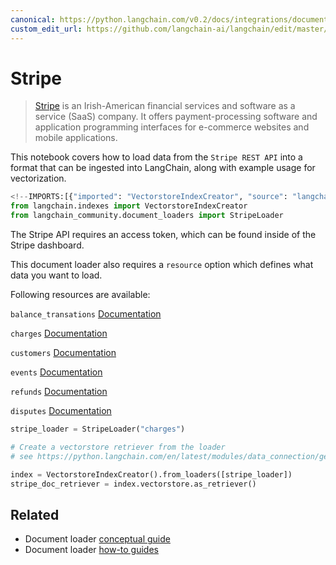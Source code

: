 ```yaml
---
canonical: https://python.langchain.com/v0.2/docs/integrations/document_loaders/stripe/
custom_edit_url: https://github.com/langchain-ai/langchain/edit/master/docs/docs/integrations/document_loaders/stripe.ipynb
---
```


# Stripe

> [Stripe](https://stripe.com/en-ca) is an Irish-American financial services and software as a service (SaaS) company. It offers payment-processing software and application programming interfaces for e-commerce websites and mobile applications.

This notebook covers how to load data from the `Stripe REST API` into a format that can be ingested into LangChain, along with example usage for vectorization.

```python
<!--IMPORTS:[{"imported": "VectorstoreIndexCreator", "source": "langchain.indexes", "docs": "https://api.python.langchain.com/en/latest/indexes/langchain.indexes.vectorstore.VectorstoreIndexCreator.html", "title": "Stripe"}, {"imported": "StripeLoader", "source": "langchain_community.document_loaders", "docs": "https://api.python.langchain.com/en/latest/document_loaders/langchain_community.document_loaders.stripe.StripeLoader.html", "title": "Stripe"}]-->
from langchain.indexes import VectorstoreIndexCreator
from langchain_community.document_loaders import StripeLoader
```

The Stripe API requires an access token, which can be found inside of the Stripe dashboard.

This document loader also requires a `resource` option which defines what data you want to load.

Following resources are available:

`balance_transations` [Documentation](https://stripe.com/docs/api/balance_transactions/list)

`charges` [Documentation](https://stripe.com/docs/api/charges/list)

`customers` [Documentation](https://stripe.com/docs/api/customers/list)

`events` [Documentation](https://stripe.com/docs/api/events/list)

`refunds` [Documentation](https://stripe.com/docs/api/refunds/list)

`disputes` [Documentation](https://stripe.com/docs/api/disputes/list)

```python
stripe_loader = StripeLoader("charges")
```

```python
# Create a vectorstore retriever from the loader
# see https://python.langchain.com/en/latest/modules/data_connection/getting_started.html for more details

index = VectorstoreIndexCreator().from_loaders([stripe_loader])
stripe_doc_retriever = index.vectorstore.as_retriever()
```

## Related

- Document loader [conceptual guide](/docs/concepts/#document-loaders)
- Document loader [how-to guides](/docs/how_to/#document-loaders)